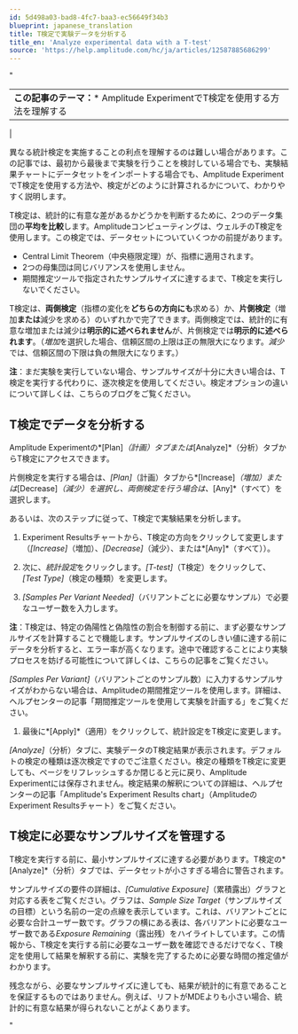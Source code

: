 ```yaml
---
id: 5d498a03-bad8-4fc7-baa3-ec56649f34b3
blueprint: japanese_translation
title: T検定で実験データを分析する
title_en: 'Analyze experimental data with a T-test'
source: 'https://help.amplitude.com/hc/ja/articles/12587885686299'
---
```

" 

|  |
| --- |
| **この記事のテーマ：*** Amplitude ExperimentでT検定を使用する方法を理解する
 |

異なる統計検定を実施することの利点を理解するのは難しい場合があります。この記事では、最初から最後まで実験を行うことを検討している場合でも、実験結果チャートにデータセットをインポートする場合でも、Amplitude ExperimentでT検定を使用する方法や、検定がどのように計算されるかについて、わかりやすく説明します。

T検定は、統計的に有意な差があるかどうかを判断するために、2つのデータ集団の**平均を比較**します。Amplitudeコンピューティングは、ウェルチのT検定を使用します。この検定では、データセットについていくつかの前提があります。

* Central Limit Theorem（中央極限定理）が、指標に適用されます。
* 2つの母集団は同じバリアンスを使用しません。
* 期間推定ツールで指定されたサンプルサイズに達するまで、T検定を実行しないでください。

T検定は、**両側検定**（指標の変化を**どちらの方向にも**求める）か、**片側検定**（増加**または**減少を求める）のいずれかで完了できます。両側検定では、統計的に有意な増加または減少は**明示的に述べられません**が、片側検定では**明示的に述べられます**。（*増加*を選択した場合、信頼区間の上限は正の無限大になります。*減少*では、信頼区間の下限は負の無限大になります。）

**注**：まだ実験を実行していない場合、サンプルサイズが十分に大きい場合は、T検定を実行する代わりに、逐次検定を使用してください。検定オプションの違いについて詳しくは、こちらのブログをご覧ください。

## T検定でデータを分析する

Amplitude Experimentの*[Plan]*（計画）タブまたは*[Analyze]*（分析）タブからT検定にアクセスできます。

片側検定を実行する場合は、*[Plan]*（計画）タブから*[Increase]*（増加）または*[Decrease]*（減少）を選択し、両側検定を行う場合は、*[Any]*（すべて）を選択します。

あるいは、次のステップに従って、T検定で実験結果を分析します。

1. Experiment Resultsチャートから、T検定の方向をクリックして変更します（*[Increase]*（増加）、*[Decrease]*（減少）、または*[Any]*（すべて））。

1. 次に、*統計設定*をクリックします。*[T-test]*（T検定）をクリックして、*[Test Type]*（検定の種類）を変更します。
2. *[Samples Per Variant Needed]*（バリアントごとに必要なサンプル）で必要なユーザー数を入力します。

**注**：T検定は、特定の偽陽性と偽陰性の割合を制御する前に、まず必要なサンプルサイズを計算することで機能します。サンプルサイズのしきい値に達する前にデータを分析すると、エラー率が高くなります。途中で確認することにより実験プロセスを妨げる可能性について詳しくは、こちらの記事をご覧ください。

*[Samples Per Variant]*（バリアントごとのサンプル数）に入力するサンプルサイズがわからない場合は、Amplitudeの期間推定ツールを使用します。詳細は、ヘルプセンターの記事「期間推定ツールを使用して実験を計画する」をご覧ください。

1. 最後に*[Apply]*（適用）をクリックして、統計設定をT検定に変更します。

*[Analyze]*（分析）タブに、実験データのT検定結果が表示されます。デフォルトの検定の種類は逐次検定ですのでご注意ください。検定の種類をT検定に変更しても、ページをリフレッシュするか閉じると元に戻り、Amplitude Experimentには保存されません。検定結果の解釈についての詳細は、ヘルプセンターの記事「Amplitude's Experiment Results chart」（AmplitudeのExperiment Resultsチャート）をご覧ください。

## T検定に必要なサンプルサイズを管理する

T検定を実行する前に、最小サンプルサイズに達する必要があります。T検定の*[Analyze]*（分析）タブでは、データセットが小さすぎる場合に警告されます。

サンプルサイズの要件の詳細は、*[Cumulative Exposure]*（累積露出）グラフと対応する表をご覧ください。グラフは、*Sample Size Target*（サンプルサイズの目標）という名前の一定の点線を表示しています。これは、バリアントごとに必要な合計ユーザー数です。グラフの横にある表は、各バリアントに必要なユーザー数である*Exposure Remaining*（露出残）をハイライトしています。この情報から、T検定を実行する前に必要なユーザー数を確認できるだけでなく、T検定を使用して結果を解釈する前に、実験を完了するために必要な時間の推定値がわかります。

残念ながら、必要なサンプルサイズに達しても、結果が統計的に有意であることを保証するものではありません。例えば、リフトがMDEよりも小さい場合、統計的に有意な結果が得られないことがよくあります。

"